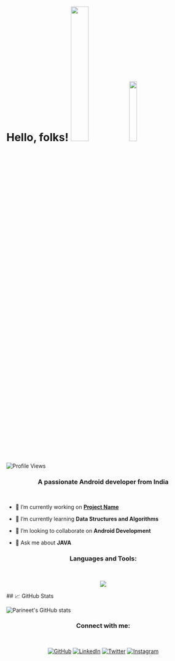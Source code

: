 # Hello, folks! <img src="https://raw.githubusercontent.com/avinal/avinal/main/images/butterfly.gif" width=30%><img src="https://raw.githubusercontent.com/avinal/avinal/main/images/dog.gif" width=20%>
![Profile Views](https://komarev.com/ghpvc/?username=parineetkakde11&color=blue)


<h3 align="center">A passionate Android developer from India</h3>
<br>

- 🔭 I’m currently working on **[Project Name](https://developer.android.com/codelabs/health-connect#0)**

- 🌱 I’m currently learning **Data Structures and Algorithms**

- 👯 I’m looking to collaborate on **Android Development**

- 💬 Ask me about **JAVA**

<h3 align="center">Languages and Tools:</h3>
<br>

<p align="center">
  <a href="https://skillicons.dev">
    <img src="https://skillicons.dev/icons?i=androidstudio,java,c" />
  </a>
</p>
## 📈 GitHub Stats

![Parineet's GitHub stats](https://github-readme-stats.vercel.app/api?username=parineetkakde11&show_icons=true&theme=radical)


<h3 align="center">Connect with me:</h3>
<br>

 <p align="center"> 
<a href="https://github.com/parineetkakde11"><img src="https://i.imgur.com/Rlmx2cI.png" alt="GitHub" data-canonical-src="https://img.icons8.com/bubbles/50/000000/github.png" style="max-width:100%;"></a>
<a href="https://www.linkedin.com/in/parineet-kakde-42a01a31a/" target="blank"><img src="https://i.imgur.com/5Y24cAi.png" alt="LinkedIn" data-canonical-src="https://img.icons8.com/bubbles/50/000000/linkedin.png" style="max-width:100%;"></a>
 	<a href="https://x.com/parineetkakde16" rel="nofollow"><img src="https://i.imgur.com/ADssleU.png" alt="Twitter" data-canonical-src="https://img.icons8.com/bubbles/50/000000/twitter-circled.png" style="max-width:100%;"></a>
  <a href="mailto:work.parineetkakde@gmail.com"><img src="https://i.imgur.com/4foiPox.png" alt="Instagram" data-canonical-src="https://img.icons8.com/bubbles/50/000000/email.png" style="max-width:100%;"></a>
</p>



